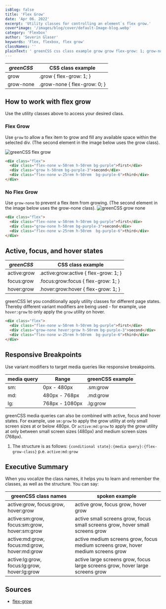 ```yaml
---
isBlog: false
title: 'Flex Grow'
date: 'Apr 06. 2022'
excerpt: 'Utility classes for controlling an element`s flex grow.'
cover*image: '/images/blog/cover/default-Image-blog.webp'
category: 'Flexbox'
author: 'Severin Glaser'
keywords: 'Flex, flexbox, flex grow'
classNames: ''
plainText: ' greenCSS css class example grow grow flex-grow: 1; grow-none grow-none flex-grow: 0; how to work with flex grow use the utility classes above to access your desired class flex grow use `grow` to allow a flex item to grow and fill any available space within the selected div the second element in the image below uses the grow class ! greenCSS flex grow images docs flex grow webp?style=centerme  no flex grow use `grow-none` to prevent a flex item from growing the second element in the image below uses the grow-none class ! greenCSS grow none images docs flex grow-none webp?style=centerme  active focus and hover states greenCSS css class example active:grow active :grow:active flex-grow: 1; focus:grow focus :grow:focus flex-grow: 1; hover:grow hover :grow:hover flex-grow: 1; greenCSS let you conditionally apply utility classes for different page states thereby different variant modifiers are being used for example use `hover:grow` to only apply the `grow` utility on hover  responsive breakpoints use variant modifiers to target media queries like responsive breakpoints media query range greenCSS example sm: 0px 480px sm:grow md: 480px 768px md:grow lg: 768px 1080px lg:grow greenCSS media queries can also be combined with active focus and hover states for example use `sm:grow` to apply the grow utility at only small screen sizes at or below 480px or `active:md:grow` to apply the grow utility at only between small screen sizes 480px and medium screen sizes 768px 1 the structure is as follows: ` conditional state : media query : flex-grow-class ` p e `active:md:grow` executive summary when you vocalize the class names it helps you to learn and remember the classes as well as the structure you can say: greenCSS class names spoken example active:grow focus:grow hover:grow active grow focus grow hover grow active:sm:grow focus:sm:grow hover:sm:grow active small screens grow focus small screens grow hover small screens grow active:md:grow focus:md:grow hover:md:grow active medium screens grow focus medium screens grow hover medium screens grow active:lg:grow focus:lg:grow hover:lg:grow active large screens grow focus large screens grow hover large screens grow sources flex-grow https: developer mozilla org en-us docs web css flex-grow '
---
```


| _greenCSS_ | CSS class example            |
| ---------- | ---------------------------- |
| grow       | .grow { flex-grow: 1; }      |
| grow-none  | .grow-none { flex-grow: 0; } |

## How to work with flex grow

Use the utility classes above to access your desired class.

### Flex Grow

Use `grow` to allow a flex item to grow and fill any available space within the selected div. (The second element in the image below uses the grow class).

![greenCSS flex grow](/images/docs/flex/grow.webp?style=centerme)

```html
<div class="flex">
  <div class="flex-none w-50rem h-50rem bg-purple">first</div>
  <div class="grow h-50rem bg-purple-3">second</div>
  <div class="flex-none w-25rem h-50rem  bg-purple-6">third</div>
</div>
```

### No Flex Grow

Use `grow-none` to prevent a flex item from growing. (The second element in the image below uses the grow-none class).
![greenCSS grow none](/images/docs/flex/grow-none.webp?style=centerme)

```html
<div class="flex">
  <div class="flex-none w-50rem h-50rem bg-purple">first</div>
  <div class="grow-none h-50rem bg-purple-3">second</div>
  <div class="flex-none w-25rem h-50rem  bg-purple-6">third</div>
</div>
```

## Active, focus, and hover states

| _greenCSS_  | CSS class example                      |
| ----------- | -------------------------------------- |
| active:grow | .active\:grow:active { flex-grow: 1; } |
| focus:grow  | .focus\:grow:focus { flex-grow: 1; }   |
| hover:grow  | .hover\:grow:hover { flex-grow: 1; }   |

greenCSS let you conditionally apply utility classes for different page states. Thereby different variant modifiers are being used - for example, use `hover:grow` to only apply the `grow` utility on hover.

```html
<div class="flex">
  <div class="flex-none w-50rem h-50rem bg-purple">first</div>
  <div class="grow-none hover:grow h-50rem bg-purple-3">second</div>
  <div class="flex-none w-25rem h-50rem  bg-purple-6">third</div>
</div>
```

## Responsive Breakpoints

Use variant modifiers to target media queries like responsive breakpoints.

| media query | Range          | greenCSS example |
| ----------- | -------------- | ---------------- |
| sm:         | 0px - 480px    | .sm:grow         |
| md:         | 480px - 768px  | .md:grow         |
| lg:         | 768px - 1080px | .lg:grow         |

greenCSS media queries can also be combined with active, focus and hover states. For example, use `sm:grow` to apply the grow utility at only small screen sizes at or below 480px. Or `active:md:grow` to apply the grow utility at only between small screen sizes (480px) and medium screen sizes (768px).

1. The structure is as follows: `{conditional state}:{media query}:{flex-grow-class}` p.e. `active:md:grow`

## Executive Summary

When you vocalize the class names, it helps you to learn and remember the classes, as well as the structure. You can say:

| greenCSS class names                         | spoken example                                                                   |
| -------------------------------------------- | -------------------------------------------------------------------------------- |
| active:grow, focus:grow, hover:grow          | active grow, focus grow, hover grow                                              |
| active:sm:grow, focus:sm:grow, hover:sm:grow | active small screens grow, focus small screens grow, hover small screens grow    |
| active:md:grow, focus:md:grow, hover:md:grow | active medium screens grow, focus medium screens grow, hover medium screens grow |
| active:lg:grow, focus:lg:grow, hover:lg:grow | active large screens grow, focus large screens grow, hover large screens grow    |

## Sources

- [flex-grow](https://developer.mozilla.org/en-US/docs/Web/CSS/flex-grow)
